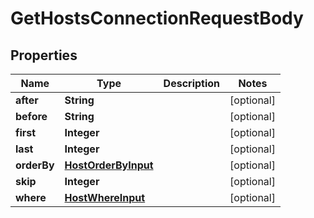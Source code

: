 

# GetHostsConnectionRequestBody


## Properties

Name | Type | Description | Notes
------------ | ------------- | ------------- | -------------
**after** | **String** |  |  [optional]
**before** | **String** |  |  [optional]
**first** | **Integer** |  |  [optional]
**last** | **Integer** |  |  [optional]
**orderBy** | [**HostOrderByInput**](HostOrderByInput.md) |  |  [optional]
**skip** | **Integer** |  |  [optional]
**where** | [**HostWhereInput**](HostWhereInput.md) |  |  [optional]



